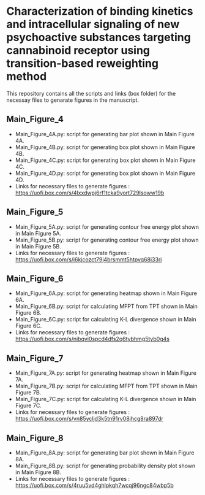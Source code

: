 # Characterization of binding kinetics and intracellular signaling of new psychoactive substances targeting cannabinoid receptor using transition-based reweighting method

This repository contains all the scripts and links (box folder) for the necessay files to genarate figures in the manuscript.

## Main_Figure_4
- Main_Figure_4A.py: script for generating bar plot shown in Main Figure 4A.
- Main_Figure_4B.py: script for generating box plot shown in Main Figure 4B.
- Main_Figure_4C.py: script for generating box plot shown in Main Figure 4C.
- Main_Figure_4D.py: script for generating box plot shown in Main Figure 4D.
- Links for necessary files to generate figures : https://uofi.box.com/s/4lxxdwpj6rf1tcka9yort729lsoww19b

## Main_Figure_5
- Main_Figure_5A.py: script for generating contour free energy plot shown in Main Figure 5A. 
- Main_Figure_5B.py: script for generating contour free energy plot shown in Main Figure 5B. 
- Links for necessary files to generate figures : https://uofi.box.com/s/i6kjcozct79j4brsmmt5htpvq68i33ri

## Main_Figure_6
- Main_Figure_6A.py: script for generating heatmap shown in Main Figure 6A. 
- Main_Figure_6B.py: script for calculating MFPT from TPT shown in Main Figure 6B.
- Main_Figure_6C.py: script for calculating K-L divergence shown in Main Figure 6C.
- Links for necessary files to generate figures : https://uofi.box.com/s/nibqvi0spcd4dfs2q6tybhmg5tyb0g4s

## Main_Figure_7
- Main_Figure_7A.py: script for generating heatmap shown in Main Figure 7A. 
- Main_Figure_7B.py: script for calculating MFPT from TPT shown in Main Figure 7B.
- Main_Figure_7C.py: script for calculating K-L divergence shown in Main Figure 7C.
- Links for necessary files to generate figures : https://uofi.box.com/s/vn85ycljd3k5tn91rv08jhcg8ra897dr

## Main_Figure_8
- Main_Figure_8A.py: script for generating bar plot shown in Main Figure 8A. 
- Main_Figure_8B.py: script for generating probability density plot shown in Main Figure 8B.
- Links for necessary files to generate figures : https://uofi.box.com/s/4ruu5vd4ghlpkqh7wcqj96ngc84wbp5b

